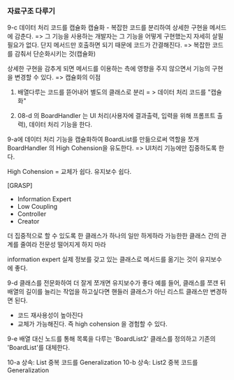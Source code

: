 ### 자료구조 다루기

9-c 데이터 처리 코드를 캡슐화
캡슐화 - 복잡한 코드를 분리하여 상세한 구현을 메서드에 감춘다.
=> 그 기능을 사용하는 개발자는 그 기능을 어떻게 구현했는지 자세히 살필 필요가 없다.
단지 메서드만 호출하면 되기 때문에 코드가 간결해진다.
=> 복잡한 코드를 감춰서 단순화시키는 것(캡슐화)

상세한 구현을 감추게 되면 메서드를 이용하는 측에 영향을 주지 않으면서 기능의 구현을 변경할 수 있다. => 캡슐화의 이점

1. 배열다루는 코드를 뜯어내어 별도의 클래스로 분리 = > 데이터 처리 코드를 "캡슐화"

2. 08-d 의 BoardHandler 는 UI 처리(사용자에 결과출력, 입력을 위해 프롬프트 출력), 데이터 처리 기능을 한다.

9-a에 데이터 처리 기능을 캡슐화하여 BoardList를 만듦으로써 역할을 쪼개 BoardHandler 의 High Cohension을 유도한다. => UI처리 기능에만 집중하도록 한다.

High Cohension = 교체가 쉽다. 유지보수 쉽다.

[GRASP]
- Information Expert
- Low Coupling 
- Controller
- Creator

더 집중적으로 할 수 있도록 한 클래스가 하나의 일만 하게하라
가능한한 클래스 간의 관계를 줄여라
전문성 떨어지게 하지 마라

information expert
실제 정보를 갖고 있는 클래스로 메서드를 옮기는 것이 유지보수에 좋다.


9-d
클래스를 전문화하여 더 잘게 쪼개면 유지보수가 좋다
예를 들어, 클래스를 쪼갠 뒤 배열의 길이를 늘리는 작업을 하고싶다면
핸들러 클래스가 아닌 리스트 클래스만 변경하면 된다.
- 코드 재사용성이 높아진다
- 교체가 가능해진다.
즉 high cohension 을 경험할 수 있다.

9-e 배열 대신 노드를 통해 목록을 다루는 'BoardList2' 클래스를 정의하고 기존의 'BoardList'를 대체한다.

10-a 상속: List 중복 코드를 Generalization
10-b 상속: List2 중복 코드를 Generalization

